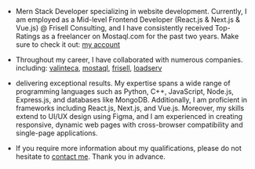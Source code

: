 - Mern Stack Developer specializing in website development. Currently, I am employed as a Mid-level Frontend Developer (React.js & Next.js & Vue.js) @ Frisell Consulting, and I have consistently received Top-Ratings as a freelancer on Mostaql.com for the past two years. Make sure to check it out: [my account](https://mostaql.com/u/mostafaosama66)

- Throughout my career, I have collaborated with numerous companies.
including: [valinteca](https://valinteca.com/), [mostaql](https://mostaql.com/), [frisell](https://frisell.io/), [loadserv](https://www.loadserv.com.eg/)

- delivering exceptional results. My expertise spans a wide range of programming languages such as Python, C++, JavaScript, Node.js, Express.js, and databases like MongoDB. Additionally, I am proficient in frameworks including React.js, Next.js, and Vue.js. Moreover, my skills extend to UI/UX design using Figma, and I am experienced in creating responsive, dynamic web pages with cross-browser compatibility and single-page applications.

- If you require more information about my qualifications, please do not hesitate to [contact me](https://discovermee.netlify.app/).
Thank you in advance.

